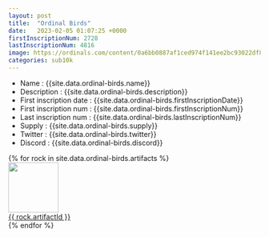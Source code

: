 ```yaml
---
layout: post
title:  "Ordinal Birds"
date:   2023-02-05 01:07:25 +0000
firstInscriptionNum: 2728
lastInscriptionNum: 4816
image: https://ordinals.com/content/0a6bb0887af1ced974f141ee2bc93022df8eb0402b6982b3fd9fcddcb7462a87i0
categories: sub10k
---
```

- Name : {{site.data.ordinal-birds.name}}
- Description : {{site.data.ordinal-birds.description}}
- First inscription date : {{site.data.ordinal-birds.firstInscriptionDate}}
- First inscription num : {{site.data.ordinal-birds.firstInscriptionNum}}
- Last inscription num : {{site.data.ordinal-birds.lastInscriptionNum}}
- Supply : {{site.data.ordinal-birds.supply}}
- Twitter : {{site.data.ordinal-birds.twitter}}
- Discord : {{site.data.ordinal-birds.discord}}

<div class="grid-container">
    {% for rock in site.data.ordinal-birds.artifacts  %}
        <div class="grid-item">
            <img src="https://ordinals.com/content/{{rock.inscriptionId}}" width="100" height="100"/><br>
            <a href="https://ordinals.com/inscription/{{rock.inscriptionId}}" target="_blank">{{ rock.artifactId }}</a>
        </div>
    {% endfor %}
</div>